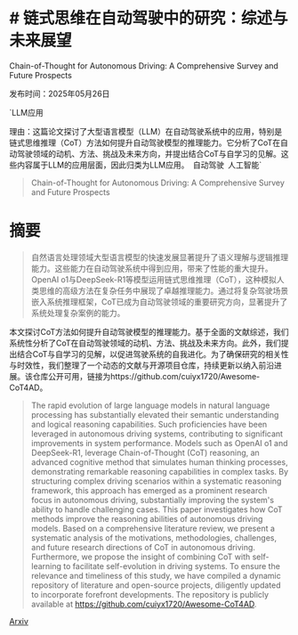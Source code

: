 # # 链式思维在自动驾驶中的研究：综述与未来展望
Chain-of-Thought for Autonomous Driving: A Comprehensive Survey and Future Prospects

发布时间：2025年05月26日

`LLM应用

理由：这篇论文探讨了大型语言模型（LLM）在自动驾驶系统中的应用，特别是链式思维推理（CoT）方法如何提升自动驾驶模型的推理能力。它分析了CoT在自动驾驶领域的动机、方法、挑战及未来方向，并提出结合CoT与自学习的见解。这些内容属于LLM的应用层面，因此归类为LLM应用。` `自动驾驶` `人工智能`

> Chain-of-Thought for Autonomous Driving: A Comprehensive Survey and Future Prospects

# 摘要

> 自然语言处理领域大型语言模型的快速发展显著提升了语义理解与逻辑推理能力。这些能力在自动驾驶系统中得到应用，带来了性能的重大提升。OpenAI o1与DeepSeek-R1等模型运用链式思维推理（CoT），这种模拟人类思维的高级方法在复杂任务中展现了卓越推理能力。通过将复杂驾驶场景嵌入系统推理框架，CoT已成为自动驾驶领域的重要研究方向，显著提升了系统处理复杂案例的能力。

本文探讨CoT方法如何提升自动驾驶模型的推理能力。基于全面的文献综述，我们系统性分析了CoT在自动驾驶领域的动机、方法、挑战及未来方向。此外，我们提出结合CoT与自学习的见解，以促进驾驶系统的自我进化。为了确保研究的相关性与时效性，我们整理了一个动态的文献与开源项目仓库，持续更新以纳入前沿进展。该仓库公开可用，链接为https://github.com/cuiyx1720/Awesome-CoT4AD。

> The rapid evolution of large language models in natural language processing has substantially elevated their semantic understanding and logical reasoning capabilities. Such proficiencies have been leveraged in autonomous driving systems, contributing to significant improvements in system performance. Models such as OpenAI o1 and DeepSeek-R1, leverage Chain-of-Thought (CoT) reasoning, an advanced cognitive method that simulates human thinking processes, demonstrating remarkable reasoning capabilities in complex tasks. By structuring complex driving scenarios within a systematic reasoning framework, this approach has emerged as a prominent research focus in autonomous driving, substantially improving the system's ability to handle challenging cases. This paper investigates how CoT methods improve the reasoning abilities of autonomous driving models. Based on a comprehensive literature review, we present a systematic analysis of the motivations, methodologies, challenges, and future research directions of CoT in autonomous driving. Furthermore, we propose the insight of combining CoT with self-learning to facilitate self-evolution in driving systems. To ensure the relevance and timeliness of this study, we have compiled a dynamic repository of literature and open-source projects, diligently updated to incorporate forefront developments. The repository is publicly available at https://github.com/cuiyx1720/Awesome-CoT4AD.

[Arxiv](https://arxiv.org/abs/2505.20223)
